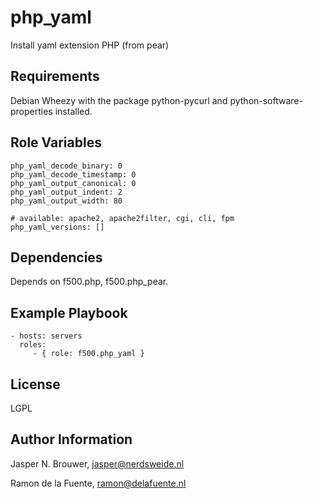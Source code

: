 php_yaml
========

Install yaml extension PHP (from pear)

Requirements
------------

Debian Wheezy with the package python-pycurl and python-software-properties installed.

Role Variables
--------------

    php_yaml_decode_binary: 0
    php_yaml_decode_timestamp: 0
    php_yaml_output_canonical: 0
    php_yaml_output_indent: 2
    php_yaml_output_width: 80

    # available: apache2, apache2filter, cgi, cli, fpm
    php_yaml_versions: []

Dependencies
------------

Depends on f500.php, f500.php_pear.

Example Playbook
-------------------------

    - hosts: servers
      roles:
         - { role: f500.php_yaml }

License
-------

LGPL

Author Information
------------------

Jasper N. Brouwer, jasper@nerdsweide.nl

Ramon de la Fuente, ramon@delafuente.nl
